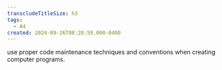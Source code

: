 ```yaml
---
transcludeTitleSize: h3
tags:
  - A4
created: 2024-09-26T08:28:59.000-0400
---
```

use proper code maintenance techniques and conventions when creating computer programs.